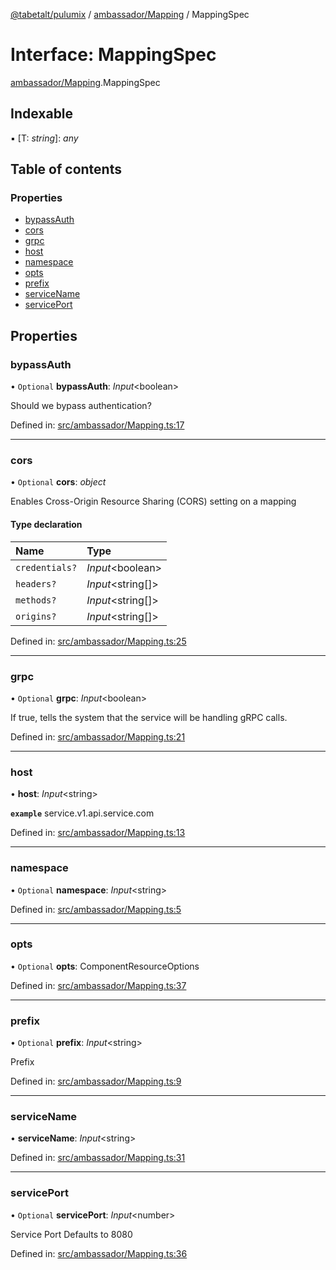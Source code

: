 [@tabetalt/pulumix](../README.md) / [ambassador/Mapping](../modules/ambassador_mapping.md) / MappingSpec

# Interface: MappingSpec

[ambassador/Mapping](../modules/ambassador_mapping.md).MappingSpec

## Indexable

▪ [T: *string*]: *any*

## Table of contents

### Properties

- [bypassAuth](ambassador_mapping.mappingspec.md#bypassauth)
- [cors](ambassador_mapping.mappingspec.md#cors)
- [grpc](ambassador_mapping.mappingspec.md#grpc)
- [host](ambassador_mapping.mappingspec.md#host)
- [namespace](ambassador_mapping.mappingspec.md#namespace)
- [opts](ambassador_mapping.mappingspec.md#opts)
- [prefix](ambassador_mapping.mappingspec.md#prefix)
- [serviceName](ambassador_mapping.mappingspec.md#servicename)
- [servicePort](ambassador_mapping.mappingspec.md#serviceport)

## Properties

### bypassAuth

• `Optional` **bypassAuth**: *Input*<boolean\>

Should we bypass authentication?

Defined in: [src/ambassador/Mapping.ts:17](https://github.com/tabetalt/pulumix/blob/996dcb8/src/ambassador/Mapping.ts#L17)

___

### cors

• `Optional` **cors**: *object*

Enables Cross-Origin Resource Sharing (CORS) setting on a mapping

#### Type declaration

| Name | Type |
| :------ | :------ |
| `credentials?` | *Input*<boolean\> |
| `headers?` | *Input*<string[]\> |
| `methods?` | *Input*<string[]\> |
| `origins?` | *Input*<string[]\> |

Defined in: [src/ambassador/Mapping.ts:25](https://github.com/tabetalt/pulumix/blob/996dcb8/src/ambassador/Mapping.ts#L25)

___

### grpc

• `Optional` **grpc**: *Input*<boolean\>

If true, tells the system that the service will be handling gRPC calls.

Defined in: [src/ambassador/Mapping.ts:21](https://github.com/tabetalt/pulumix/blob/996dcb8/src/ambassador/Mapping.ts#L21)

___

### host

• **host**: *Input*<string\>

**`example`** service.v1.api.service.com

Defined in: [src/ambassador/Mapping.ts:13](https://github.com/tabetalt/pulumix/blob/996dcb8/src/ambassador/Mapping.ts#L13)

___

### namespace

• `Optional` **namespace**: *Input*<string\>

Defined in: [src/ambassador/Mapping.ts:5](https://github.com/tabetalt/pulumix/blob/996dcb8/src/ambassador/Mapping.ts#L5)

___

### opts

• `Optional` **opts**: ComponentResourceOptions

Defined in: [src/ambassador/Mapping.ts:37](https://github.com/tabetalt/pulumix/blob/996dcb8/src/ambassador/Mapping.ts#L37)

___

### prefix

• `Optional` **prefix**: *Input*<string\>

Prefix

Defined in: [src/ambassador/Mapping.ts:9](https://github.com/tabetalt/pulumix/blob/996dcb8/src/ambassador/Mapping.ts#L9)

___

### serviceName

• **serviceName**: *Input*<string\>

Defined in: [src/ambassador/Mapping.ts:31](https://github.com/tabetalt/pulumix/blob/996dcb8/src/ambassador/Mapping.ts#L31)

___

### servicePort

• `Optional` **servicePort**: *Input*<number\>

Service Port
Defaults to 8080

Defined in: [src/ambassador/Mapping.ts:36](https://github.com/tabetalt/pulumix/blob/996dcb8/src/ambassador/Mapping.ts#L36)
